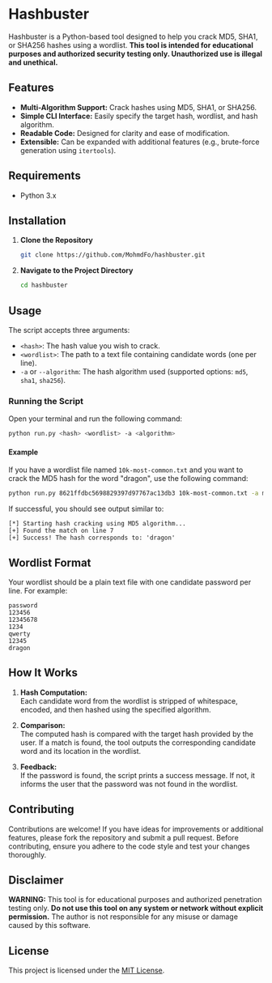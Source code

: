 # Hashbuster

Hashbuster is a Python-based tool designed to help you crack MD5, SHA1, or SHA256 hashes using a wordlist. **This tool is intended for educational purposes and authorized security testing only. Unauthorized use is illegal and unethical.**

## Features

- **Multi-Algorithm Support:** Crack hashes using MD5, SHA1, or SHA256.
- **Simple CLI Interface:** Easily specify the target hash, wordlist, and hash algorithm.
- **Readable Code:** Designed for clarity and ease of modification.
- **Extensible:** Can be expanded with additional features (e.g., brute-force generation using `itertools`).

## Requirements

- Python 3.x

## Installation

1. **Clone the Repository**

   ```bash
   git clone https://github.com/MohmdFo/hashbuster.git
   ```

2. **Navigate to the Project Directory**

   ```bash
   cd hashbuster
   ```

## Usage

The script accepts three arguments:
- `<hash>`: The hash value you wish to crack.
- `<wordlist>`: The path to a text file containing candidate words (one per line).
- `-a` or `--algorithm`: The hash algorithm used (supported options: `md5`, `sha1`, `sha256`).

### Running the Script

Open your terminal and run the following command:

```bash
python run.py <hash> <wordlist> -a <algorithm>
```

#### Example

If you have a wordlist file named `10k-most-common.txt` and you want to crack the MD5 hash for the word "dragon", use the following command:

```bash
python run.py 8621ffdbc5698829397d97767ac13db3 10k-most-common.txt -a md5
```

If successful, you should see output similar to:

```
[*] Starting hash cracking using MD5 algorithm...
[+] Found the match on line 7
[+] Success! The hash corresponds to: 'dragon'
```

## Wordlist Format

Your wordlist should be a plain text file with one candidate password per line. For example:

```
password
123456
12345678
1234
qwerty
12345
dragon
```

## How It Works

1. **Hash Computation:**  
   Each candidate word from the wordlist is stripped of whitespace, encoded, and then hashed using the specified algorithm.
   
2. **Comparison:**  
   The computed hash is compared with the target hash provided by the user. If a match is found, the tool outputs the corresponding candidate word and its location in the wordlist.

3. **Feedback:**  
   If the password is found, the script prints a success message. If not, it informs the user that the password was not found in the wordlist.

## Contributing

Contributions are welcome! If you have ideas for improvements or additional features, please fork the repository and submit a pull request. Before contributing, ensure you adhere to the code style and test your changes thoroughly.

## Disclaimer

**WARNING:** This tool is for educational purposes and authorized penetration testing only. **Do not use this tool on any system or network without explicit permission.** The author is not responsible for any misuse or damage caused by this software.

## License

This project is licensed under the [MIT License](LICENSE).
